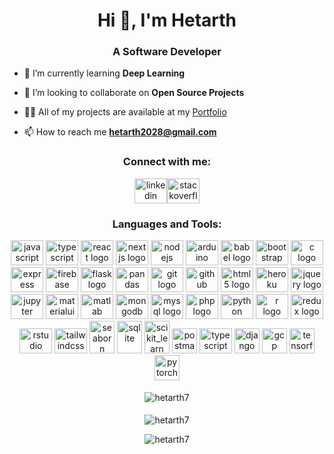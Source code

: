 <h1 align="center">Hi 👋, I'm Hetarth</h1>
<h3 align="center">A Software Developer</h3>

- 🌱 I’m currently learning **Deep Learning**

- 👯 I’m looking to collaborate on **Open Source Projects**

- 👨‍💻 All of my projects are available at my [Portfolio](https://hetarth.vercel.app/)

- 📫 How to reach me **hetarth2028@gmail.com**

<h3 align="center">Connect with me:</h3>
<p align="center"><a href="https://www.linkedin.com/in/hetarth-raval-936462218/"><img 
height="40"
width="52"
alt="linkedin logo" src="https://cdn.jsdelivr.net/gh/devicons/devicon/icons/linkedin/linkedin-original.svg" /></a><a href="https://stackoverflow.com/users/16973267/hetarth7"><img 
height="40"
width="52"
alt="stackoverflow logo" src="https://upload.wikimedia.org/wikipedia/commons/e/ef/Stack_Overflow_icon.svg" /></a></p>



<h3 align="center">Languages and Tools:</h3>
<p align="center"> <img
          className="inline"
          src="https://cdn.jsdelivr.net/gh/devicons/devicon/icons/javascript/javascript-original.svg"
          height="40"
          width="52"
          alt="javascript logo"
        />
        <img
          className="inline"
          src="https://cdn.jsdelivr.net/gh/devicons/devicon/icons/typescript/typescript-original.svg"
          height="40"
          width="52"
          alt="typescript logo"
        />
        <img
          className="inline"
          src="https://cdn.jsdelivr.net/gh/devicons/devicon/icons/react/react-original.svg"
          height="40"
          width="52"
          alt="react logo"
        />
        <img
          className="inline"
          src="https://cdn.jsdelivr.net/gh/devicons/devicon/icons/nextjs/nextjs-original.svg"
          height="40"
          width="52"
          alt="nextjs logo"
        />
        <img
          className="inline"
          src="https://cdn.jsdelivr.net/gh/devicons/devicon/icons/nodejs/nodejs-original-wordmark.svg"
          height="40"
          width="52"
          alt="nodejs logo"
        />
        <img
          className="inline"
          src="https://cdn.jsdelivr.net/gh/devicons/devicon/icons/arduino/arduino-original.svg"
          height="40"
          width="52"
          alt="arduino logo"
        />
        <img
          className="inline"
          src="https://cdn.jsdelivr.net/gh/devicons/devicon/icons/babel/babel-original.svg"
          height="40"
          width="52"
          alt="babel logo"
        />
        <img
          className="inline"
          src="https://cdn.jsdelivr.net/gh/devicons/devicon/icons/bootstrap/bootstrap-original.svg"
          height="40"
          width="52"
          alt="bootstrap logo"
        />
        <img
          className="inline"
          src="https://cdn.jsdelivr.net/gh/devicons/devicon/icons/c/c-original.svg"
          height="40"
          width="52"
          alt="c logo"
        />
        <img
          className="inline"
          src="https://cdn.jsdelivr.net/gh/devicons/devicon/icons/express/express-original-wordmark.svg"
          height="40"
          width="52"
          alt="express logo"
        />
        <img
          className="inline"
          src="https://cdn.jsdelivr.net/gh/devicons/devicon/icons/firebase/firebase-plain.svg"
          height="40"
          width="52"
          alt="firebase logo"
        />
        <img
          className="inline"
          src="https://cdn.jsdelivr.net/gh/devicons/devicon/icons/flask/flask-original.svg"
          height="40"
          width="52"
          alt="flask logo"
        />
          <img 
          className="inline"
          src="https://cdn.jsdelivr.net/gh/devicons/devicon/icons/pandas/pandas-original.svg"
          height="40"
          width="52"
          alt="pandas logo" /> 
        <img
          className="inline"
          src="https://cdn.jsdelivr.net/gh/devicons/devicon/icons/git/git-original.svg"
          height="40"
          width="52"
          alt="git logo"
        />
        <img
          className="inline"
          src="https://cdn.jsdelivr.net/gh/devicons/devicon/icons/github/github-original.svg"
          height="40"
          width="52"
          alt="github logo"
        />
        <img
          className="inline"
          src="https://cdn.jsdelivr.net/gh/devicons/devicon/icons/html5/html5-original.svg"
          height="40"
          width="52"
          alt="html5 logo"
        />
        <img
          className="inline"
          src="https://cdn.jsdelivr.net/gh/devicons/devicon/icons/heroku/heroku-original.svg"
          height="40"
          width="52"
          alt="heroku logo"
        />
        <img
          className="inline"
          src="https://cdn.jsdelivr.net/gh/devicons/devicon/icons/jquery/jquery-original.svg"
          height="40"
          width="52"
          alt="jquery logo"
        />
        <img
          className="inline"
          src="https://cdn.jsdelivr.net/gh/devicons/devicon/icons/jupyter/jupyter-original.svg"
          height="40"
          width="52"
          alt="jupyter logo"
        />
        <img
          className="inline"
          src="https://cdn.jsdelivr.net/gh/devicons/devicon/icons/materialui/materialui-original.svg"
          height="40"
          width="52"
          alt="materialui logo"
        />
        <img
          className="inline"
          src="https://cdn.jsdelivr.net/gh/devicons/devicon/icons/matlab/matlab-original.svg"
          height="40"
          width="52"
          alt="matlab logo"
        />
        <img
          className="inline"
          src="https://cdn.jsdelivr.net/gh/devicons/devicon/icons/mongodb/mongodb-original.svg"
          height="40"
          width="52"
          alt="mongodb logo"
        />
        <img
          className="inline"
          src="https://cdn.jsdelivr.net/gh/devicons/devicon/icons/mysql/mysql-original.svg"
          height="40"
          width="52"
          alt="mysql logo"
        />
        <img
          className="inline"
          src="https://cdn.jsdelivr.net/gh/devicons/devicon/icons/php/php-original.svg"
          height="40"
          width="52"
          alt="php logo"
        />
        <img
          className="inline"
          src="https://cdn.jsdelivr.net/gh/devicons/devicon/icons/python/python-original.svg"
          height="40"
          width="52"
          alt="python logo"
        />
        <img
          className="inline"
          src="https://cdn.jsdelivr.net/gh/devicons/devicon/icons/r/r-original.svg"
          height="40"
          width="52"
          alt="r logo"
        />
        <img
          className="inline"
          src="https://cdn.jsdelivr.net/gh/devicons/devicon/icons/redux/redux-original.svg"
          height="40"
          width="52"
          alt="redux logo"
        />
        <img
          className="inline"
          src="https://cdn.jsdelivr.net/gh/devicons/devicon/icons/rstudio/rstudio-original.svg"
          height="40"
          width="52"
          alt="rstudio logo"
        />
        <img
          className="inline"
          src="https://cdn.jsdelivr.net/gh/devicons/devicon/icons/tailwindcss/tailwindcss-original-wordmark.svg"
          height="40"
          width="52"
          alt="tailwindcss logo"
        />
        <img
          className="inline"
          src="https://seaborn.pydata.org/_images/logo-mark-lightbg.svg"
          alt="seaborn"
          width="40"
          height="52"
        />
        <img
          className="inline"
          src="https://www.vectorlogo.zone/logos/sqlite/sqlite-icon.svg"
          alt="sqlite"
          width="40"
          height="52"
        />
        <img
          className="inline"
          src="https://upload.wikimedia.org/wikipedia/commons/0/05/Scikit_learn_logo_small.svg"
          alt="scikit_learn"
          width="40"
          height="52"
        />
        <img
          className="inline"
          src="https://www.vectorlogo.zone/logos/getpostman/getpostman-icon.svg"
          alt="postman"
          width="40"
          height="40"
        /> <img
          className="inline"
          src="https://cdn.jsdelivr.net/gh/devicons/devicon/icons/docker/docker-original.svg"
          height="40"
          width="52"
          alt="typescript logo"
        /> <img src="https://cdn.worldvectorlogo.com/logos/django.svg" alt="django" width="40" height="40"/> <img src="https://www.vectorlogo.zone/logos/google_cloud/google_cloud-icon.svg" alt="gcp" width="40" height="40"/> <img src="https://www.vectorlogo.zone/logos/tensorflow/tensorflow-icon.svg" alt="tensorflow" width="40" height="40"/> <img src="https://www.vectorlogo.zone/logos/pytorch/pytorch-icon.svg" alt="pytorch" width="40" height="40"/> </p>
<p align="center">
<img style="padding:5px" className="inline" align="center" src="https://github-readme-stats.vercel.app/api/top-langs?username=hetarth7&show_icons=true&locale=en&layout=compact&theme=radical" alt="hetarth7" />

<!-- <img className="inline" align="center" src="https://github-readme-stats.vercel.app/api?username=hetarth7&show_icons=true&locale=en&theme=radical" alt="hetarth7" /> -->
<div align="center"><img  className="inline" src="https://github-readme-streak-stats.herokuapp.com/?user=hetarth7&&theme=radical" alt="hetarth7" /></div>

</p>
<p align="center"> <img src="https://komarev.com/ghpvc/?username=hetarth7&label=Profile%20views&color=0e75b6&style=flat" alt="hetarth7" /> </p>


          
          
